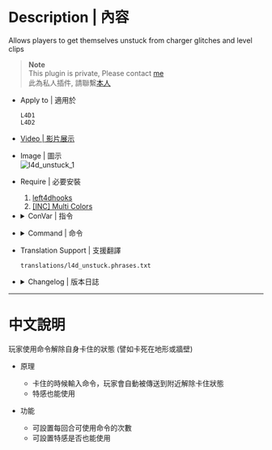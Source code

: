 # Description | 內容
Allows players to get themselves unstuck from charger glitches and level clips

> __Note__ <br/>
This plugin is private, Please contact [me](/#私人插件列表-private-plugins-list)<br/>
此為私人插件, 請聯繫[本人](/#私人插件列表-private-plugins-list)

* Apply to | 適用於
	```
	L4D1
	L4D2
	```

* [Video | 影片展示](https://youtu.be/bNnXzVkRd1s)

* Image | 圖示
	<br/>![l4d_unstuck_1](image/l4d_unstuck_1.jpg)

* Require | 必要安裝
	1. [left4dhooks](https://forums.alliedmods.net/showthread.php?t=321696)
    2. [[INC] Multi Colors](https://github.com/fbef0102/L4D1_2-Plugins/releases/tag/Multi-Colors)

* <details><summary>ConVar | 指令</summary>

	* cfg/sourcemod/l4d_unstuck.cfg
		```php
		// If 1, Announces each round start that the !stuck command is available.
		l4d_unstuck_announce "1"

		// If 1, Infected player can use !stuck command too.
		l4d_unstuck_infected_enable "1"

		// Amount of times the client can use !stuck per round
		l4d_unstuck_teleports "10"
		```
</details>

* <details><summary>Command | 命令</summary>

	* **Unstuck yourself**
		```php
		sm_stuck
		```

	* **Admin helps player unstick (Adm required: ADMFLAG_GENERIC)**
		```php
		sm_unstick <name>
		```
</details>

* Translation Support | 支援翻譯
	```
	translations/l4d_unstuck.phrases.txt
	```

* <details><summary>Changelog | 版本日誌</summary>

	```php
	//CUatTHEFINISH @ 2009
	//Harry @ 2022-2023
	```
	* v1.6 (2023-4-1)
        * Replace Gamedata with left4dhooks

	* v1.5 (2023-3-8)
		* Translation Support
		* Infected can use too

	* v1.4
		* Remake code
		* More Cvars
		* Support L4D1

	* v1.0.6
		* [By CUatTHEFINISH](https://forums.alliedmods.net/showthread.php?t=110041)
</details>

- - - -
# 中文說明
玩家使用命令解除自身卡住的狀態 (譬如卡死在地形或牆壁)

* 原理
	* 卡住的時候輸入命令，玩家會自動被傳送到附近解除卡住狀態
	* 特感也能使用

* 功能
	* 可設置每回合可使用命令的次數
	* 可設置特感是否也能使用